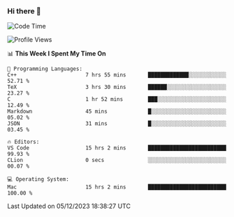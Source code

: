### Hi there 👋

<!--START_SECTION:waka-->
![Code Time](http://img.shields.io/badge/Code%20Time-144%20hrs%207%20mins-blue)

![Profile Views](http://img.shields.io/badge/Profile%20Views-4-blue)

📊 **This Week I Spent My Time On** 

```text
💬 Programming Languages: 
C++                      7 hrs 55 mins       █████████████░░░░░░░░░░░░   52.71 % 
TeX                      3 hrs 30 mins       ██████░░░░░░░░░░░░░░░░░░░   23.27 % 
C                        1 hr 52 mins        ███░░░░░░░░░░░░░░░░░░░░░░   12.49 % 
Markdown                 45 mins             █░░░░░░░░░░░░░░░░░░░░░░░░   05.02 % 
JSON                     31 mins             █░░░░░░░░░░░░░░░░░░░░░░░░   03.45 % 

🔥 Editors: 
VS Code                  15 hrs 2 mins       █████████████████████████   99.93 % 
CLion                    0 secs              ░░░░░░░░░░░░░░░░░░░░░░░░░   00.07 % 

💻 Operating System: 
Mac                      15 hrs 2 mins       █████████████████████████   100.00 % 
```


 Last Updated on 05/12/2023 18:38:27 UTC
<!--END_SECTION:waka-->

<!--
**JackeyHua-SJTU/JackeyHua-SJTU** is a ✨ _special_ ✨ repository because its `README.md` (this file) appears on your GitHub profile.

Here are some ideas to get you started:

- 🔭 I’m currently working on ...
- 🌱 I’m currently learning ...
- 👯 I’m looking to collaborate on ...
- 🤔 I’m looking for help with ...
- 💬 Ask me about ...
- 📫 How to reach me: ...
- 😄 Pronouns: ...
- ⚡ Fun fact: ...
-->
